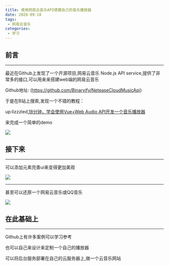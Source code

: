 ```yaml
---
title: 使用网易云音乐API搭建自己的音乐播放器
date: 2020-09-18
tags:
 - 网易云音乐
categories: 
 - 学习
---
```


## 前言

---

最近在Github上发现了一个开源项目,网易云音乐 Node.js API service,提供了非常多的接口,可以用来来搭建web端的网易云音乐

Github地址: (<https://github.com/Binaryify/NeteaseCloudMusicApi>)

于是在B站上搜索,发现一个不错的教程：

up:lizzzled,[18分钟，学会使用Vue+Web Audio API开发一个音乐播放器](https://www.bilibili.com/video/BV1xE411Y7TA?t=199)

来完成一个简单的demo

![](/img/learn/2020/0918/p1.png)

## 接下来

---

可以添加元素完善ui来变得更加美观

![](/img/learn/2020/0918/p2.png)

---

甚至可以还原一个网易云音乐或QQ音乐

![](/img/learn/2020/0918/p3.gif)

## 在此基础上

---

Github上有许多案例可以学习参考

也可以自己来设计来定制一个自己的播放器

可以将后台服务部署在自己的云服务器上,做一个云音乐网站
